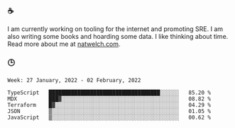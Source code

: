 ### ☕

I am currently working on tooling for the internet and promoting SRE. I am also writing some books and hoarding some data. I like thinking about time. Read more about me at [natwelch.com](https://natwelch.com).

### 🕒

<!--START_SECTION:waka-->
```text
Week: 27 January, 2022 - 02 February, 2022

TypeScript   ███████████████████████████████████░░░░░░   85.20 % 
MDX          ███▓░░░░░░░░░░░░░░░░░░░░░░░░░░░░░░░░░░░░░   08.82 % 
Terraform    █▓░░░░░░░░░░░░░░░░░░░░░░░░░░░░░░░░░░░░░░░   04.29 % 
JSON         ▒░░░░░░░░░░░░░░░░░░░░░░░░░░░░░░░░░░░░░░░░   01.05 % 
JavaScript   ▒░░░░░░░░░░░░░░░░░░░░░░░░░░░░░░░░░░░░░░░░   00.62 % 
```
<!--END_SECTION:waka-->
